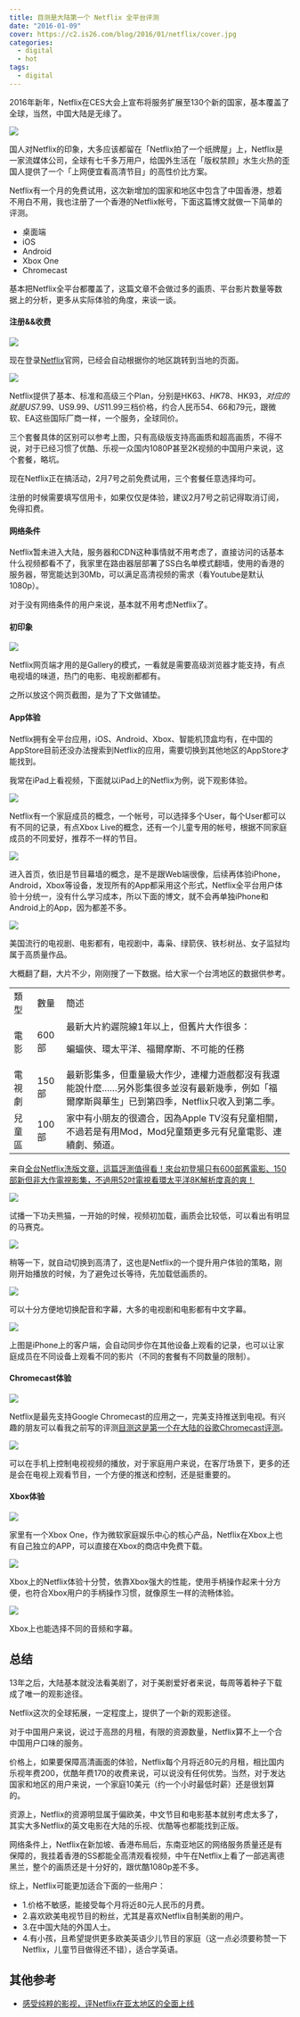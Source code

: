 ```yaml
---
title: 目测是大陆第一个 Netflix 全平台评测
date: "2016-01-09"
cover: https://c2.is26.com/blog/2016/01/netflix/cover.jpg
categories:
  - digital
  - hot
tags:
  - digital
---
```


2016年新年，Netflix在CES大会上宣布将服务扩展至130个新的国家，基本覆盖了全球，当然，中国大陆是无缘了。

![](https://c2.is26.com/blog/2016/01/netflix/house.jpg)

国人对Netflix的印象，大多应该都留在「Netflix拍了一个纸牌屋」上，Netflix是一家流媒体公司，全球有七千多万用户，给国外生活在「版权禁顾」水生火热的歪国人提供了一个「上网便宜看高清节目」的高性价比方案。

Netflix有一个月的免费试用，这次新增加的国家和地区中包含了中国香港，想着不用白不用，我也注册了一个香港的Netflix帐号，下面这篇博文就做一下简单的评测。

- 桌面端
- iOS
- Android
- Xbox One
- Chromecast

基本把Netflix全平台都覆盖了，这篇文章不会做过多的画质、平台影片数量等数据上的分析，更多从实际体验的角度，来谈一谈。

#### 注册&&收费

![](https://c2.is26.com/blog/2016/01/netflix/nf1.jpg)

现在登录[Netflix](https://www.netflix.com)官网，已经会自动根据你的地区跳转到当地的页面。

![](https://c2.is26.com/blog/2016/01/netflix/price.jpg)

Netflix提供了基本、标准和高级三个Plan，分别是HK$63、HK$78、HK$93，对应的就是US$7.99、US$9.99 、US$11.99三档价格，约合人民币54、66和79元，跟微软、EA这些国际厂商一样，一个服务，全球同价。

三个套餐具体的区别可以参考上图，只有高级版支持高画质和超高画质，不得不说，对于已经习惯了优酷、乐视一众国内1080P甚至2K视频的中国用户来说，这个套餐，略坑。

现在Netflix正在搞活动，2月7号之前免费试用，三个套餐任意选择均可。

注册的时候需要填写信用卡，如果仅仅是体验，建议2月7号之前记得取消订阅，免得扣费。

#### 网络条件

Netflix暂未进入大陆，服务器和CDN这种事情就不用考虑了，直接访问的话基本什么视频都看不了，我家里在路由器层部署了SS白名单模式翻墙，使用的香港的服务器，带宽能达到30Mb，可以满足高清视频的需求（看Youtube是默认1080p）。

对于没有网络条件的用户来说，基本就不用考虑Netflix了。

#### 初印象

![](https://c2.is26.com/blog/2016/01/netflix/nf3.jpg)

Netflix网页端才用的是Gallery的模式，一看就是需要高级浏览器才能支持，有点电视墙的味道，热门的电影、电视剧都都有。

之所以放这个网页截图，是为了下文做铺垫。

#### App体验

Netflix拥有全平台应用，iOS、Android、Xbox、智能机顶盒均有，在中国的AppStore目前还没办法搜索到Netflix的应用，需要切换到其他地区的AppStore才能找到。

我常在iPad上看视频，下面就以iPad上的Netflix为例，说下观影体验。

![](https://c2.is26.com/blog/2016/01/netflix/ios0.jpg)

Netflix有一个家庭成员的概念，一个帐号，可以选择多个User，每个User都可以有不同的记录，有点Xbox Live的概念，还有一个儿童专用的帐号，根据不同家庭成员的不同爱好，推荐不一样的节目。

![](https://c2.is26.com/blog/2016/01/netflix/ios1.jpg)

进入首页，依旧是节目幕墙的概念，是不是跟Web端很像，后续再体验iPhone，Android，Xbox等设备，发现所有的App都采用这个形式，Netflix全平台用户体验十分统一，没有什么学习成本，所以下面的博文，就不会再单独iPhone和Android上的App，因为都差不多。

![](https://c2.is26.com/blog/2016/01/netflix/ios2.jpg)

美国流行的电视剧、电影都有，电视剧中，毒枭、绿箭侠、铁杉树丛、女子监狱均属于高质量作品。

大概翻了翻，大片不少，刚刚搜了一下数据。给大家一个台湾地区的数据供参考。

<table><tbody><tr><td><span style="font-weight: 400;">類型</span></td><td><span style="font-weight: 400;">數量</span></td><td><span style="font-weight: 400;">簡述</span></td></tr><tr><td><span style="font-weight: 400;">電影</span></td><td><span style="font-weight: 400;">600部</span></td><td><span style="font-weight: 400;">最新大片約遲院線1年以上，但舊片大作很多：</span><p></p><p><span style="font-weight: 400;">蝙蝠俠、環太平洋、福爾摩斯、不可能的任務</span></p></td></tr><tr><td><span style="font-weight: 400;">電視劇</span></td><td><span style="font-weight: 400;">150部</span></td><td><span style="font-weight: 400;">最新影集多，但重量級大作少，連權力遊戲都沒有我還能說什麼……另外影集很多並沒有最新幾季，例如「福爾摩斯與華生」已到第四季，Netflix只收入到第二季。</span></td></tr><tr><td><span style="font-weight: 400;">兒童區</span></td><td><span style="font-weight: 400;">100部</span></td><td><span style="font-weight: 400;">家中有小朋友的很適合，因為Apple TV沒有兒童相關，不過若是有用Mod，Mod兒童類更多元有兒童電影、連續劇、頻道。</span></td></tr></tbody></table>

来自[全台Netflix洗版文章，這篇評測值得看！來台初登場只有600部舊電影、150部新但非大作電視影集，不過用52吋電視看環太平洋8K解析度真的爽！](https://www.upptune.com/archives/3351)

![](https://c2.is26.com/blog/2016/01/netflix/ios3.jpg)

试播一下功夫熊猫，一开始的时候，视频初加载，画质会比较低，可以看出有明显的马赛克。

![](https://c2.is26.com/blog/2016/01/netflix/ios4.jpg)

稍等一下，就自动切换到高清了，这也是Netflix的一个提升用户体验的策略，刚刚开始播放的时候，为了避免过长等待，先加载低画质的。

![](https://c2.is26.com/blog/2016/01/netflix/ios5.jpg)

可以十分方便地切换配音和字幕，大多的电视剧和电影都有中文字幕。

![](https://c2.is26.com/blog/2016/01/netflix/ios8.jpg)

上图是iPhone上的客户端，会自动同步你在其他设备上观看的记录，也可以让家庭成员在不同设备上观看不同的影片（不同的套餐有不同数量的限制）。

#### Chromecast体验

![](https://c2.is26.com/blog/2016/01/netflix/ios6.jpg)

Netflix是最先支持Google Chromecast的应用之一，完美支持推送到电视。有兴趣的朋友可以看我之前写的评测[目测这是第一个在大陆的谷歌Chromecast评测](https://luolei.org/chromecast-2-unboxing-and-review/)。

![](https://c2.is26.com/blog/2016/01/netflix/gr.jpg)

可以在手机上控制电视视频的播放，对于家庭用户来说，在客厅场景下，更多的还是会在电视上观看节目，一个方便的推送和控制，还是挺重要的。

#### Xbox体验

![](https://c2.is26.com/blog/2016/01/netflix/x1.jpg)

家里有一个Xbox One，作为微软家庭娱乐中心的核心产品，Netflix在Xbox上也有自己独立的APP，可以直接在Xbox的商店中免费下载。

![](https://c2.is26.com/blog/2016/01/netflix/x3.jpg)

Xbox上的Netflix体验十分赞，依靠Xbox强大的性能，使用手柄操作起来十分方便，也符合Xbox用户的手柄操作习惯，就像原生一样的流畅体验。

![](https://c2.is26.com/blog/2016/01/netflix/x4.jpg)

Xbox上也能选择不同的音频和字幕。

## 总结

13年之后，大陆基本就没法看美剧了，对于美剧爱好者来说，每周等着种子下载成了唯一的观影途径。

Netflix这次的全球拓展，一定程度上，提供了一个新的观影途径。

对于中国用户来说，说过于高昂的月租，有限的资源数量，Netflix算不上一个合中国用户口味的服务。

价格上，如果要保障高清画面的体验，Netflix每个月将近80元的月租，相比国内乐视年费200，优酷年费170的收费来说，可以说没有任何优势。当然，对于发达国家和地区的用户来说，一个家庭10美元（约一个小时最低时薪）还是很划算的。

资源上，Netflix的资源明显属于偏欧美，中文节目和电影基本就别考虑太多了，其实大多Netflix的英文电影在大陆的乐视、优酷等也都能找到正版。

网络条件上，Netflix在新加坡、香港布局后，东南亚地区的网络服务质量还是有保障的，我挂着香港的SS都能全高清观看视频，中午在Netflix上看了一部逃离德黑兰，整个的画质还是十分好的，跟优酷1080p差不多。

综上，Netflix可能更加适合下面的一些用户：

- 1.价格不敏感，能接受每个月将近80元人民币的月费。
- 2.喜欢欧美电视节目的粉丝，尤其是喜欢Netflix自制美剧的用户。
- 3.在中国大陆的外国人士。
- 4.有小孩，且希望提供更多欧美英语少儿节目的家庭（这一点必须要称赞一下Netflix，儿童节目做得还不错），适合学英语。

## 其他参考

- [感受纯粹的影视，评Netflix在亚太地区的全面上线](https://story.tonylee.name/2016/01/08/gan-shou-netflixzai-ya-tai-di-qu-de-quan-mian-shang-xian/)
